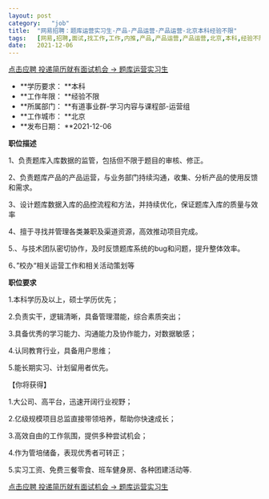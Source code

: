 ```yaml
---
layout:	post
category:	"job"
title:	"网易招聘：题库运营实习生-产品-产品运营-产品运营-北京本科经验不限"
tags:	[网易,招聘,面试,找工作,工作,内推,产品,产品运营,产品运营,北京,本科,经验不限]
date:	2021-12-06
---
```


[点击应聘 投递简历就有面试机会 ->  题库运营实习生](http://mobile.bole.netease.com/bole/boleDetail?id=26255&employeeId=346f03c3cda5f04c&key=all)



- **学历要求： **本科
- **工作年限： **经验不限
- **所属部门： **有道事业群-学习内容与课程部-运营组
- **工作城市： **北京
- **发布日期： **2021-12-06



**职位描述**

1、负责题库入库数据的监管，包括但不限于题目的审核、修正。 

2、负责题库产品的产品运营，与业务部门持续沟通，收集、分析产品的使用反馈和需求。 

3、设计题库数据入库的品控流程和方法，并持续优化，保证题库入库的质量与效率 

4、擅于寻找并管理各类兼职及渠道资源，高效推动项目完成。 

5.、与技术团队密切协作，及时反馈题库系统的bug和问题，提升整体效率。 

6、”校办“相关运营工作和相关活动策划等 



**职位要求**

1.本科学历及以上，硕士学历优先；

2.负责实干，逻辑清晰，具备管理潜能，综合素质突出；

3.具备优秀的学习能力、沟通能力及协作能力，对数据敏感；

4.认同教育行业，具备用户思维；

5.能长期实习、计划留用者优先。

【你将获得】

1.大公司、高平台，迅速开阔行业视野；

2.亿级规模项目总监直接带领培养，帮助你快速成长；

3.高效自由的工作氛围，提供多种尝试机会；

4.作为管培储备，表现优秀者可转正；

5.实习工资、免费三餐零食、班车健身房、各种团建活动等.



[点击应聘 投递简历就有面试机会 ->  题库运营实习生](http://mobile.bole.netease.com/bole/boleDetail?id=26255&employeeId=346f03c3cda5f04c&key=all)